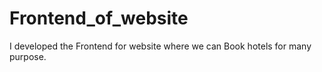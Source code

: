 # Frontend_of_website
I developed the Frontend for website where we can Book hotels for many purpose.
